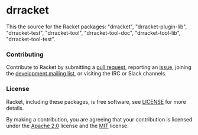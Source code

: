 # drracket

This the source for the Racket packages: "drracket", "drracket-plugin-lib", "drracket-test", "drracket-tool", "drracket-tool-doc", "drracket-tool-lib", "drracket-tool-test".

### Contributing

Contribute to Racket by submitting a [pull request], reporting an
[issue], joining the [development mailing list], or visiting the
IRC or Slack channels.

### License

Racket, including these packages, is free software, see [LICENSE]
for more details.

By making a contribution, you are agreeing that your contribution
is licensed under the [Apache 2.0] license and the [MIT] license.

[MIT]: https://github.com/racket/racket/blob/master/racket/src/LICENSE-MIT.txt
[Apache 2.0]: https://www.apache.org/licenses/LICENSE-2.0.txt
[pull request]: https://github.com/racket/drracket/pulls
[issue]: https://github.com/racket/drracket/issues
[development mailing list]: https://lists.racket-lang.org
[LICENSE]: LICENSE
